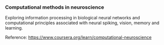### Computational methods in neuroscience

Exploring information processing in biological neural networks and computational principles associated with neural spiking, vision, memory and learning.


Reference: https://www.coursera.org/learn/computational-neuroscience
